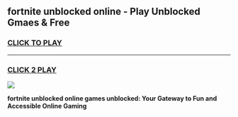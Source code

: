 
## fortnite unblocked online - Play Unblocked Gmaes & Free
<h3>
<a href="https://news.freeplayer.one?title=fortnite_unblocked_online&ref=23F">CLICK TO PLAY</a></h3>
<hr>

<h3>
<a href="https://news.freeplayer.one?title=fortnite_unblocked_online&ref=23F">CLICK 2 PLAY</a>
  
</h3>

<a href="https://news.freeplayer.one?title=fortnite_unblocked_online&ref=23F/"><img src="https://clearcache.store/games.png"></a>


**fortnite unblocked online games unblocked: Your Gateway to Fun and Accessible Online Gaming**
